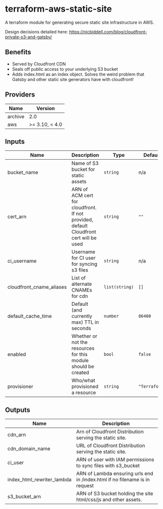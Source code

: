 # terraform-aws-static-site
A terraform module for generating secure static site infrastructure in AWS.

Design decisions detailed here: https://nicbiddell.com/blog/cloudfront-private-s3-and-gatsby/

## Benefits
- Served by Cloudfront CDN
- Seals off public access to your underlying S3 bucket
- Adds index.html as an index object. Solves the weird problem that Gatsby and other static site generators have with cloudfront!

## Providers

| Name | Version |
|------|---------|
| archive | 2.0 |
| aws | \>= 3.10, \< 4.0|

## Inputs

| Name | Description | Type | Default | Required |
|------|-------------|------|---------|:--------:|
| bucket\_name | Name of S3 bucket for static assets | `string` | n/a | yes |
| cert\_arn | ARN of ACM cert for cloudfront. If not provided, default Cloudfront cert will be used | `string` | `""` | no |
| ci\_username | Username for CI user for syncing s3 files | `string` | n/a | yes |
| cloudfront\_cname\_aliases | List of alternate CNAMEs for cdn | `list(string)` | `[]` | no |
| default\_cache\_time | Default (and currently max) TTL in seconds | `number` | `86400` | no |
| enabled | Whether or not the resources for this module should be created | `bool` | `false` | no |
| provisioner | Who/what provisioned a resource | `string` | `"Terraform"` | no |

## Outputs

| Name | Description |
|------|-------------|
| cdn\_arn | Arn of Cloudfront Distribution serving the static site. |
| cdn\_domain\_name | URL of Cloudfront Distribution serving the static site. |
| ci\_user | ARN of user with IAM permissions to sync files with s3\_bucket |
| index\_html\_rewriter\_lambda | ARN of Lambda ensuring urls end in /index.html if no filename is in request |
| s3\_bucket\_arn | ARN of S3 bucket holding the site html/css/js and other assets. |
